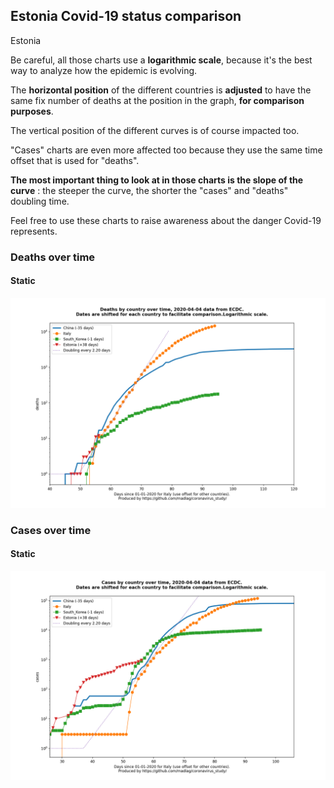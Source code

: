## Estonia Covid-19 status comparison 

Estonia



Be careful, all those charts use a **logarithmic scale**, because it's the best way to analyze how the epidemic is evolving.
 
The **horizontal position** of the different countries is **adjusted** to have the same fix number of deaths at the position in the graph, **for comparison purposes**.

The vertical position of the different curves is of course impacted too.

"Cases" charts are even more affected too because they use the same time offset that is used for "deaths".

**The most important thing to look at in those charts is the slope of the curve** : the steeper the curve, the shorter the "cases" and "deaths" doubling time.

Feel free to use these charts to raise awareness about the danger Covid-19 represents. 


 
### Deaths over time
 
#### Static
![Estonia covid-19 deaths static chart](https://raw.githubusercontent.com/madlag/coronavirus_study/master/notebooks/graphs/2020-04-04/countries/Estonia/2020-04-04_Estonia_deaths.png "Estonia covid-19 deaths static chart")   

 
### Cases over time
 
#### Static
![Estonia covid-19 cases static chart](https://raw.githubusercontent.com/madlag/coronavirus_study/master/notebooks/graphs/2020-04-04/countries/Estonia/2020-04-04_Estonia_cases.png "Estonia covid-19 cases static chart")   

